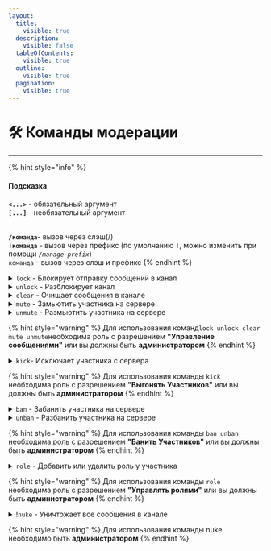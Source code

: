 ```yaml
---
layout:
  title:
    visible: true
  description:
    visible: false
  tableOfContents:
    visible: true
  outline:
    visible: true
  pagination:
    visible: true
---
```


# 🛠 Команды модерации

***

{% hint style="info" %}
#### Подсказка&#x20;

**`<...>`** - обязательный аргумент\
**`[...]`** - необязательный аргумент

\
**`/команда`**- вызов через слэш(/)\
**`!команда`** - вызов через префикс (по умолчанию `!`, можно изменить при помощи _`/manage-prefix`_)\
`команда` - вызов через слэш и префикс
{% endhint %}

<details>

<summary><code>lock</code> - Блокирует отправку сообщений в канал</summary>

**Использование:**

`lock [#канал/идентификатор]`

**Пример:**&#x20;

`!lock #chat`

</details>

<details>

<summary><code>unlock</code> - Разблокирует канал</summary>

**Использование:**

`unlock [#канал/идентификатор]`

**Примеры:**&#x20;

`!unlock #чатик`

`!unlock 123456789`

</details>

<details>

<summary><code>clear</code> - Очищает сообщения в канале</summary>

**Использование:**

`clear <количество>`

**Пример:**&#x20;

`!clear 7`

</details>

<details>

<summary><code>mute</code> - Замьютить участника на сервере</summary>

**Использование:**

`mute <участник> <насколько минут> [причина]`

**Пример:**&#x20;

`!mute @Emika 10 проиграл все деньги в казике`

</details>

<details>

<summary><code>unmute</code> - Размьютить участника на сервере</summary>

**Использование:**

`unmute <участник>`

**Пример:**&#x20;

`!unmute @Emika`

</details>

{% hint style="warning" %}
Для использования команд`lock unlock clear mute unmute`необходима роль с разрешением **"Управление сообщениями"** или вы должны быть **администратором**
{% endhint %}

<details>

<summary><code>kick</code>- Исключает участника с сервера</summary>

**Использование:**

`kick <участник> [причина]`

**Пример:**&#x20;

`!kick @ds.mandar1n нубик`

</details>

{% hint style="warning" %}
Для использования команды `kick` необходима роль с разрешением **"Выгонять Участников"** или вы должны быть **администратором**
{% endhint %}

<details>

<summary><code>ban</code> - Забанить участника на сервере</summary>

**Использование:**

`ban <участник> [причина]`

**Пример:**&#x20;

`!ban @ozai1155 24.3`

</details>

<details>

<summary><code>unban</code> - Разбанить участника на сервере</summary>

**Использование:**

`unban <идентификатор>`

**Пример:**&#x20;

`!unban 1089857134323306526`

</details>

{% hint style="warning" %}
Для использования команды `ban unban` необходима роль с разрешением **"Банить Участников"** или вы должны быть **администратором**
{% endhint %}

<details>

<summary><code>role</code> - Добавить или удалить роль у участника</summary>

**Использование:**

`role <add/remove> <участник> <роль>`

**Пример:**&#x20;

`!role add @ReZero2 Задрот`

</details>

{% hint style="warning" %}
Для использования команды `role` необходима роль с разрешением **"Управлять ролями"** или вы должны быть **администратором**
{% endhint %}

<details>

<summary>!<code>nuke</code> - Уничтожает все сообщения в канале</summary>

**НЕ ИСПОЛЬЗОВАТЬ!**

</details>

{% hint style="warning" %}
Для использования команды nuke необходимо быть **администратором**
{% endhint %}
